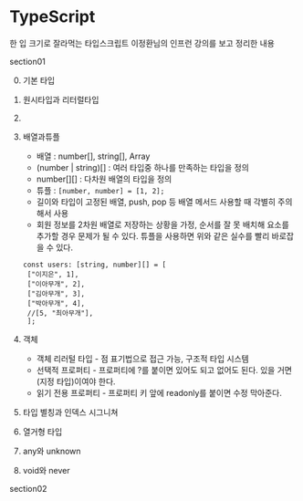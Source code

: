 # TypeScript

한 입 크기로 잘라먹는 타입스크립트 이정환님의 인프런 강의를 보고 정리한 내용


section01

0. 기본 타입
1. 원시타입과 리터럴타입
2. 
3. 배열과튜플
   - 배열 : number[], string[], Array<boolean>
   - (number | string)[] : 여러 타입중 하나를 만족하는 타입을 정의
   - number[][] : 다차원 배열의 타입을 정의
   - 튜플 : ```[number, number] = [1, 2];```
   - 길이와 타입이 고정된 배열, push, pop 등 배열 메서드 사용할 때 각별히 주의해서 사용
   - 회원 정보를 2차원 배열로 저장하는 상황을 가정, 순서를 잘 못 배치해 요소를 추가할 경우 문제가 될 수 있다. 튜플을 사용하면 위와 같은 실수를 빨리 바로잡을 수 있다.

   ```
   const users: [string, number][] = [
    ["이지은", 1],
    ["이아무개", 2],
    ["김아무개", 3],
    ["박아무개", 4],
    //[5, "최아무개"],
    ];
   ```
5. 객체
   - 객체 리러털 타입 - 점 표기법으로 접근 가능, 구조적 타입 시스템
   - 선택적 프로퍼티 - 프로퍼티에 ?를 붙이면 있어도 되고 없어도 된다.
     있을 거면 (지정 타입)이여야 한다.
   - 읽기 전용 프로퍼티 - 프로퍼티 키 앞에 readonly를 붙이면 수정 막아준다.
6. 타입 별칭과 인덱스 시그니쳐
7. 열거형 타입
8. any와 unknown
9. void와 never

section02


